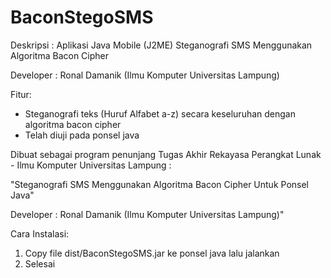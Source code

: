 # BaconStegoSMS

Deskripsi   : Aplikasi Java Mobile (J2ME) Steganografi SMS Menggunakan Algoritma Bacon Cipher

Developer : Ronal Damanik (Ilmu Komputer Universitas Lampung)

Fitur:
- Steganografi teks (Huruf Alfabet a-z) secara keseluruhan dengan algoritma bacon cipher
- Telah diuji pada ponsel java

Dibuat sebagai program penunjang Tugas Akhir Rekayasa Perangkat Lunak - Ilmu Komputer Universitas Lampung :

"Steganografi SMS Menggunakan Algoritma Bacon Cipher Untuk Ponsel Java"

Developer : Ronal Damanik (Ilmu Komputer Universitas Lampung)"

Cara Instalasi:

1. Copy file dist/BaconStegoSMS.jar ke ponsel java lalu jalankan
2. Selesai
